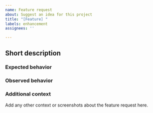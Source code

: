 ```yaml
---
name: Feature request
about: Suggest an idea for this project
title: "[Feature] "
labels: enhancement
assignees: ''

---
```


## Short description


### Expected behavior

### Observed behavior

### Additional context
Add any other context or screenshots about the feature request here.

